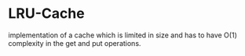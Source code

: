 # LRU-Cache
implementation of a cache which is limited in size and has to have O(1) complexity in the get and put operations.
